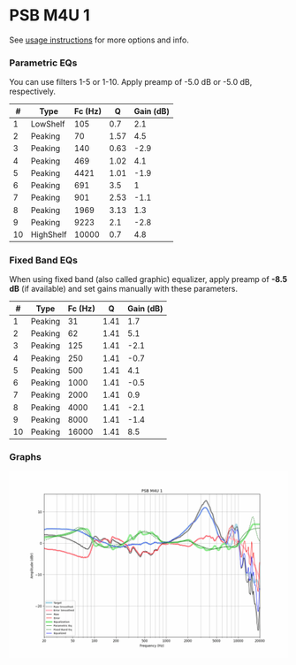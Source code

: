 # PSB M4U 1
See [usage instructions](https://github.com/jaakkopasanen/AutoEq#usage) for more options and info.

### Parametric EQs
You can use filters 1-5 or 1-10. Apply preamp of -5.0 dB or -5.0 dB, respectively.

|   # | Type      |   Fc (Hz) |    Q |   Gain (dB) |
|-----|-----------|-----------|------|-------------|
|   1 | LowShelf  |       105 | 0.7  |         2.1 |
|   2 | Peaking   |        70 | 1.57 |         4.5 |
|   3 | Peaking   |       140 | 0.63 |        -2.9 |
|   4 | Peaking   |       469 | 1.02 |         4.1 |
|   5 | Peaking   |      4421 | 1.01 |        -1.9 |
|   6 | Peaking   |       691 | 3.5  |         1   |
|   7 | Peaking   |       901 | 2.53 |        -1.1 |
|   8 | Peaking   |      1969 | 3.13 |         1.3 |
|   9 | Peaking   |      9223 | 2.1  |        -2.8 |
|  10 | HighShelf |     10000 | 0.7  |         4.8 |

### Fixed Band EQs
When using fixed band (also called graphic) equalizer, apply preamp of **-8.5 dB** (if available) and set gains manually with these parameters.

|   # | Type    |   Fc (Hz) |    Q |   Gain (dB) |
|-----|---------|-----------|------|-------------|
|   1 | Peaking |        31 | 1.41 |         1.7 |
|   2 | Peaking |        62 | 1.41 |         5.1 |
|   3 | Peaking |       125 | 1.41 |        -2.1 |
|   4 | Peaking |       250 | 1.41 |        -0.7 |
|   5 | Peaking |       500 | 1.41 |         4.1 |
|   6 | Peaking |      1000 | 1.41 |        -0.5 |
|   7 | Peaking |      2000 | 1.41 |         0.9 |
|   8 | Peaking |      4000 | 1.41 |        -2.1 |
|   9 | Peaking |      8000 | 1.41 |        -1.4 |
|  10 | Peaking |     16000 | 1.41 |         8.5 |

### Graphs
![](./PSB%20M4U%201.png)
